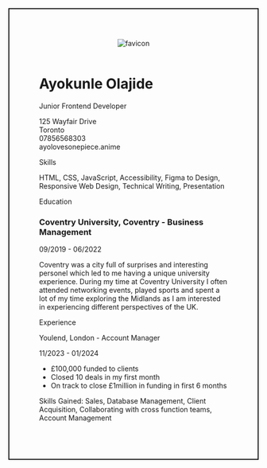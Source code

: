 <!DOCTYPE html>
<head>
    <meta charset="UTF-8">
    <meta name="viewport" content="width=device-width, initial-scale=1.0">
    <link rel="stylesheet" href="styles.css">
    <title>Ayokunle CV</title>
    <meta name="description" content="Explore the CV of Ayokunle Olajide, a skilled Software Engineer with experience in JavaScript and web development.">
    <meta property="og:title" content="Ayokunle Olajide | Junior Frontend Developer CV">
    <meta property="og:type" content="website">
    <meta property="og:url" content="https://www.example.com/johndoe-cv">
    <meta property="og:image" content="https://www.example.com/images/johndoe-profile.jpg"> <!-- URL of a profile image or relevant image -->
    <meta property="og:image:alt" content="Profile image of Ayokunle Olajide, Junior Frontend Developer">
    <meta property="og:description" content="Explore the CV of Ayokunle Olajide, a Junior Frontend Developer skilled in JavaScript and web development.">
</head>
<style>
    body {
        display: flex;
        justify-content: center;
        align-items: center;
        padding: 60px
    }
    .container {
        border-style: solid;
        border-width: 2px;
        padding: 60px
    }
</style>

<body>
    <div class="container">
        <header>
            <img src="img.png/icons8-cv-50.png" alt="favicon"></a>
        </header>
        <div class="divider"></div>
            <div class="section">
                <h1>Ayokunle Olajide</h1>
                <p>Junior Frontend Developer</p>
                <p>125 Wayfair Drive<br>Toronto<br>07856568303<br>ayolovesonepiece.anime</p>
                <p>Skills</p>
                <p>HTML, CSS, JavaScript, Accessibility, Figma to Design, Responsive Web Design,
                    Technical Writing, Presentation</p>
                <p>Education</p>
                <h3>Coventry University, Coventry - Business Management</h3>
                <p>09/2019 - 06/2022</p>
                <p>Coventry was a city full of surprises and interesting personel which led to me having a unique university experience. During my time at Coventry University I often attended networking events, played sports and spent a lot of my time exploring the Midlands as I am interested in experiencing different perspectives of the UK.</p>
                <p>Experience</p>
                <p>Youlend, London - Account Manager</p>
                <p>11/2023 - 01/2024</p>
                <ul>
                    <li>£100,000 funded to clients</li>
                    <li>Closed 10 deals in my first month</li>
                    <li>On track to close £1million in funding in first 6 months</li>
                </ul>
                <p>Skills Gained: Sales, Database Management, Client Acquisition, Collaborating with cross function teams, Account Management</p>
        </div>
    </div>
</body>
</html>

